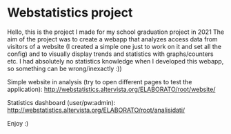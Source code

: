 # Webstatistics project
Hello, this is the project I made for my school graduation project in 2021
The aim of the project was to create a webapp that analyzes access data from visitors of a website (I created a simple one just to work on it and set all the config) and to visually display trends and statistics with graphs/counters etc.
I had absolutely no statistics knowledge when I developed this webapp, so something can be wrong/inexactly :))

Simple website in analysis (try to open different pages to test the application):
http://webstatistics.altervista.org/ELABORATO/root/website/

Statistics dashboard (user/pw:admin):
http://webstatistics.altervista.org/ELABORATO/root/analisidati/

Enjoy :)

